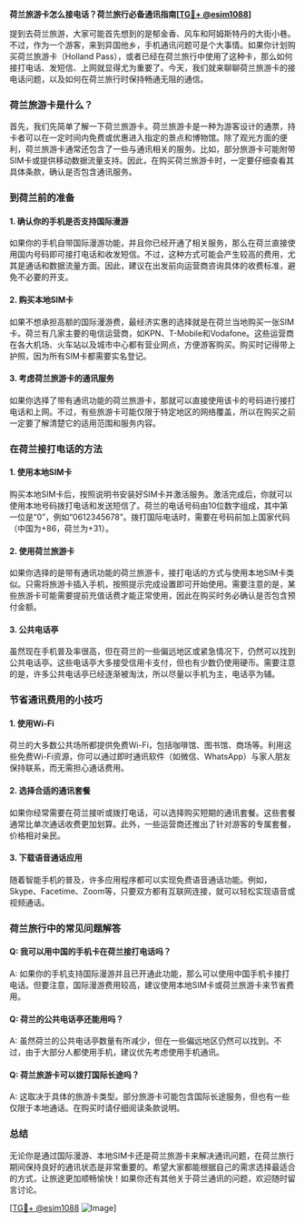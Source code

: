 **荷兰旅游卡怎么接电话？荷兰旅行必备通讯指南[[TG💪+ @esim1088](https://t.me/s/esim1088)]**

提到去荷兰旅游，大家可能首先想到的是郁金香、风车和阿姆斯特丹的大街小巷。不过，作为一个游客，来到异国他乡，手机通讯问题可是个大事情。如果你计划购买荷兰旅游卡（Holland Pass），或者已经在荷兰旅行中使用了这种卡，那么如何接打电话、发短信、上网就显得尤为重要了。今天，我们就来聊聊荷兰旅游卡的接电话问题，以及如何在荷兰旅行时保持畅通无阻的通信。

### 荷兰旅游卡是什么？

首先，我们先简单了解一下荷兰旅游卡。荷兰旅游卡是一种为游客设计的通票，持卡者可以在一定时间内免费或优惠进入指定的景点和博物馆。除了观光方面的便利，荷兰旅游卡通常还包含了一些与通讯相关的服务。比如，部分旅游卡可能附带SIM卡或提供移动数据流量支持。因此，在购买荷兰旅游卡时，一定要仔细查看其具体条款，确认是否包含通讯服务。

### 到荷兰前的准备

#### 1. 确认你的手机是否支持国际漫游

如果你的手机自带国际漫游功能，并且你已经开通了相关服务，那么在荷兰直接使用国内号码即可接打电话和收发短信。不过，这种方式可能会产生较高的费用，尤其是通话和数据流量方面。因此，建议在出发前向运营商咨询具体的收费标准，避免不必要的开支。

#### 2. 购买本地SIM卡

如果不想承担高额的国际漫游费，最经济实惠的选择就是在荷兰当地购买一张SIM卡。荷兰有几家主要的电信运营商，如KPN、T-Mobile和Vodafone。这些运营商在各大机场、火车站以及城市中心都有营业网点，方便游客购买。购买时记得带上护照，因为所有SIM卡都需要实名登记。

#### 3. 考虑荷兰旅游卡的通讯服务

如果你选择了带有通讯功能的荷兰旅游卡，那就可以直接使用该卡的号码进行接打电话和上网。不过，有些旅游卡可能仅限于特定地区的网络覆盖，所以在购买之前一定要了解清楚它的适用范围和服务内容。

### 在荷兰接打电话的方法

#### 1. 使用本地SIM卡

购买本地SIM卡后，按照说明书安装好SIM卡并激活服务。激活完成后，你就可以使用本地号码拨打电话和发送短信了。荷兰的电话号码由10位数字组成，其中第一位是“0”，例如“0612345678”。拨打国际电话时，需要在号码前加上国家代码（中国为+86，荷兰为+31）。

#### 2. 使用荷兰旅游卡

如果你选择的是带有通讯功能的荷兰旅游卡，接打电话的方式与使用本地SIM卡类似。只需将旅游卡插入手机，按照提示完成设置即可开始使用。需要注意的是，某些旅游卡可能需要提前充值话费才能正常使用，因此在购买时务必确认是否包含预付金额。

#### 3. 公共电话亭

虽然现在手机普及率很高，但在荷兰的一些偏远地区或紧急情况下，仍然可以找到公共电话亭。这些电话亭大多接受信用卡支付，但也有少数仍使用硬币。需要注意的是，许多公共电话亭已经逐渐被淘汰，所以尽量以手机为主，电话亭为辅。

### 节省通讯费用的小技巧

#### 1. 使用Wi-Fi

荷兰的大多数公共场所都提供免费Wi-Fi，包括咖啡馆、图书馆、商场等。利用这些免费Wi-Fi资源，你可以通过即时通讯软件（如微信、WhatsApp）与家人朋友保持联系，而无需担心通话费用。

#### 2. 选择合适的通讯套餐

如果你经常需要在荷兰接听或拨打电话，可以选择购买短期的通讯套餐。这些套餐通常比单次通话收费更加划算。此外，一些运营商还推出了针对游客的专属套餐，价格相对亲民。

#### 3. 下载语音通话应用

随着智能手机的普及，许多应用程序都可以实现免费语音通话功能。例如，Skype、Facetime、Zoom等，只要双方都有互联网连接，就可以轻松实现语音或视频通话。

### 荷兰旅行中的常见问题解答

#### Q: 我可以用中国的手机卡在荷兰接打电话吗？
A: 如果你的手机支持国际漫游并且已开通此功能，那么可以使用中国手机卡接打电话。但要注意，国际漫游费用较高，建议使用本地SIM卡或荷兰旅游卡来节省费用。

#### Q: 荷兰的公共电话亭还能用吗？
A: 虽然荷兰的公共电话亭数量有所减少，但在一些偏远地区仍然可以找到。不过，由于大部分人都使用手机，建议优先考虑使用手机通讯。

#### Q: 荷兰旅游卡可以拨打国际长途吗？
A: 这取决于具体的旅游卡类型。部分旅游卡可能包含国际长途服务，但也有一些仅限于本地通话。在购买时请仔细阅读条款说明。

### 总结

无论你是通过国际漫游、本地SIM卡还是荷兰旅游卡来解决通讯问题，在荷兰旅行期间保持良好的通讯状态是非常重要的。希望大家都能根据自己的需求选择最适合的方式，让旅途更加顺畅愉快！如果你还有其他关于荷兰通讯的问题，欢迎随时留言讨论。

[[TG💪+ @esim1088](https://t.me/s/esim1088) ![Image](https://i.postimg.cc/4NQfJmqS/Snipaste-2025-05-13-00-14-12.png)]